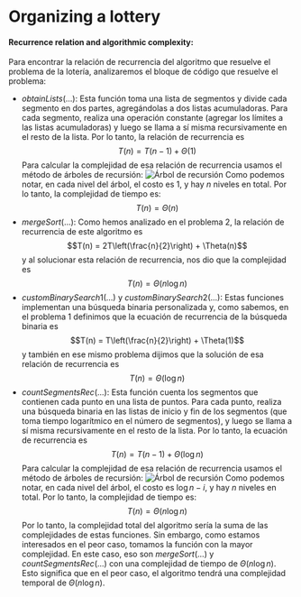 # **Organizing a lottery**

#### **Recurrence relation and algorithmic complexity:**

Para encontrar la relación de recurrencia del algoritmo que resuelve el problema de la lotería, analizaremos el bloque
de código que resuelve el problema:

- $obtainLists(...)$: Esta función toma una lista de segmentos y divide cada segmento en dos partes, agregándolas a dos
  listas acumuladoras. Para cada segmento, realiza una operación constante (agregar los límites a las listas
  acumuladoras)
  y luego se llama a sí misma recursivamente en el resto de la lista. Por lo tanto, la relación de recurrencia es
  $$T(n) = T(n-1) + \Theta(1)$$
  Para calcular la complejidad de esa relación de recurrencia usamos el método de árboles de recursión:
  ![Árbol de recursión](https://i.ibb.co/VYdMbR6/Arbol-de-recursion-obtain-List-excalidraw.png)
  Como podemos notar, en cada nivel del árbol, el costo es $1$, y hay $n$ niveles en total. Por lo tanto, la complejidad
  de tiempo es: $$T(n) = \Theta(n)$$
- $mergeSort(...)$: Como hemos analizado en el problema 2, la relación de recurrencia de este algoritmo es
  $$T(n) = 2T\left(\frac{n}{2}\right) + \Theta(n)$$
  y al solucionar esta relación de recurrencia, nos dio que la complejidad es
  $$T(n) = \Theta(n \log n)$$
- $customBinarySearch1(...)$ y $customBinarySearch2(...)$: Estas funciones implementan una búsqueda binaria
  personalizada
  y, como sabemos, en el problema 1 definimos que la ecuación de recurrencia de la búsqueda binaria es
  $$T(n) = T\left(\frac{n}{2}\right) + \Theta(1)$$
  y también en ese mismo problema dijimos que la solución de esa relación de recurrencia es
  $$T(n) = \Theta(\log n)$$
- $countSegmentsRec(...)$: Esta función cuenta los segmentos que contienen cada punto en una lista de puntos.
  Para cada punto, realiza una búsqueda binaria en las listas de inicio y fin de los segmentos (que toma tiempo
  logarítmico
  en el número de segmentos), y luego se llama a sí misma recursivamente en el resto de la lista. Por lo tanto, la
  ecuación
  de recurrencia es
  $$T(n) = T(n-1) + \Theta (\log n)$$
  Para calcular la complejidad de esa relación de recurrencia usamos el método de árboles de recursión:
  ![Árbol de recursión](https://i.ibb.co/kmHjVYk/Arbol-de-recursion-count-Segments-Rec-excalidraw.png)
  Como podemos notar, en cada nivel del árbol, el costo es $\log n - i$, y hay $n$ niveles en total. Por lo tanto, la
  complejidad de tiempo es:
  $$T(n) = \Theta(n \log n)$$
  Por lo tanto, la complejidad total del algoritmo sería la suma de las complejidades de estas funciones. Sin embargo,
  como estamos interesados en el peor caso, tomamos la función con la mayor complejidad. En este caso, eso son
  $mergeSort(...)$
  y $countSegmentsRec(...)$ con una complejidad de tiempo de $\Theta(n \log n)$. Esto significa que en el peor caso,
  el algoritmo tendrá una complejidad temporal de $\Theta(n \log n)$.
